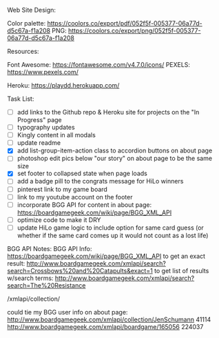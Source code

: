 
Web Site Design:

Color palette: https://coolors.co/export/pdf/052f5f-005377-06a77d-d5c67a-f1a208
PNG: https://coolors.co/export/png/052f5f-005377-06a77d-d5c67a-f1a208







Resources:

Font Awesome: https://fontawesome.com/v4.7.0/icons/
PEXELS: https://www.pexels.com/


Heroku:
https://playdd.herokuapp.com/



Task List:
- [ ] add links to the Github repo & Heroku site for projects on the "In Progress" page
- [ ] typography updates
- [ ] Kingly content in all modals
- [ ] update readme
- [x] add list-group-item-action class to accordion buttons on about page
- [ ] photoshop edit pics below "our story" on about page to be the same size
- [x] set footer to collapsed state when page loads
- [ ] add a badge pill to the congrats message for HiLo winners
- [ ] pinterest link to my game board
- [ ] link to my youtube account on the footer  
- [ ] incorporate BGG API for content in about page: https://boardgamegeek.com/wiki/page/BGG_XML_API
- [ ] optimize code to make it DRY
- [ ] update HiLo game logic to include option for same card guess (or whether if the same card comes up it would not count as a lost life)

BGG API Notes:
 BGG API Info: https://boardgamegeek.com/wiki/page/BGG_XML_API
 to get an exact result:
 http://www.boardgamegeek.com/xmlapi/search?search=Crossbows%20and%20Catapults&exact=1
 to get list of results w/search terms:
 http://www.boardgamegeek.com/xmlapi/search?search=The%20Resistance
 <!-- 214319 -->
/xmlapi/collection/<username>

could tie my BGG user info on about page:
http://www.boardgamegeek.com/xmlapi/collection/JenSchumann
41114
http://www.boardgamegeek.com/xmlapi/boardgame/165056
224037
